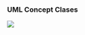 ### UML Concept Clases

![](https://raw.githubusercontent.com/oleksandrblazhko/ai-215-berdnik/labwork_7/2-SoftwareDesign/2.7-PlantUML/UML-ConceptClasses.puml)
